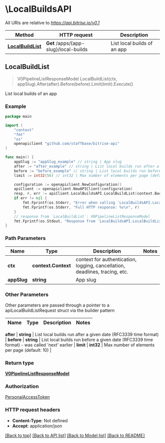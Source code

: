 # \LocalBuildsAPI

All URIs are relative to *https://api.bitrise.io/v0.1*

Method | HTTP request | Description
------------- | ------------- | -------------
[**LocalBuildList**](LocalBuildsAPI.md#LocalBuildList) | **Get** /apps/{app-slug}/local-builds | List local builds of an app



## LocalBuildList

> V0PipelineListResponseModel LocalBuildList(ctx, appSlug).After(after).Before(before).Limit(limit).Execute()

List local builds of an app



### Example

```go
package main

import (
    "context"
    "fmt"
    "os"
    openapiclient "github.com/staffbase/bitrise-api"
)

func main() {
    appSlug := "appSlug_example" // string | App slug
    after := "after_example" // string | List local builds run after a given date (RFC3339 time format) (optional)
    before := "before_example" // string | List local builds run before a given date (RFC3339 time format) - was called 'next' earlier (optional)
    limit := int32(56) // int32 | Max number of elements per page (default: 10) (optional)

    configuration := openapiclient.NewConfiguration()
    apiClient := openapiclient.NewAPIClient(configuration)
    resp, r, err := apiClient.LocalBuildsAPI.LocalBuildList(context.Background(), appSlug).After(after).Before(before).Limit(limit).Execute()
    if err != nil {
        fmt.Fprintf(os.Stderr, "Error when calling `LocalBuildsAPI.LocalBuildList``: %v\n", err)
        fmt.Fprintf(os.Stderr, "Full HTTP response: %v\n", r)
    }
    // response from `LocalBuildList`: V0PipelineListResponseModel
    fmt.Fprintf(os.Stdout, "Response from `LocalBuildsAPI.LocalBuildList`: %v\n", resp)
}
```

### Path Parameters


Name | Type | Description  | Notes
------------- | ------------- | ------------- | -------------
**ctx** | **context.Context** | context for authentication, logging, cancellation, deadlines, tracing, etc.
**appSlug** | **string** | App slug | 

### Other Parameters

Other parameters are passed through a pointer to a apiLocalBuildListRequest struct via the builder pattern


Name | Type | Description  | Notes
------------- | ------------- | ------------- | -------------

 **after** | **string** | List local builds run after a given date (RFC3339 time format) | 
 **before** | **string** | List local builds run before a given date (RFC3339 time format) - was called &#39;next&#39; earlier | 
 **limit** | **int32** | Max number of elements per page (default: 10) | 

### Return type

[**V0PipelineListResponseModel**](V0PipelineListResponseModel.md)

### Authorization

[PersonalAccessToken](../README.md#PersonalAccessToken)

### HTTP request headers

- **Content-Type**: Not defined
- **Accept**: application/json

[[Back to top]](#) [[Back to API list]](../README.md#documentation-for-api-endpoints)
[[Back to Model list]](../README.md#documentation-for-models)
[[Back to README]](../README.md)

